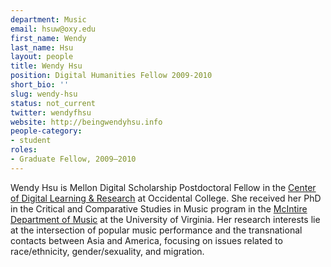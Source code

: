 ```yaml
---
department: Music
email: hsuw@oxy.edu
first_name: Wendy
last_name: Hsu
layout: people
title: Wendy Hsu
position: Digital Humanities Fellow 2009-2010
short_bio: ''
slug: wendy-hsu
status: not_current
twitter: wendyfhsu
website: http://beingwendyhsu.info
people-category:
- student
roles:
- Graduate Fellow, 2009–2010
---
```


Wendy Hsu is Mellon Digital Scholarship Postdoctoral Fellow in the [Center of Digital Learning & Research](http://college.oxy.edu/cdlr/) at Occidental College. She received her PhD in the Critical and Comparative Studies in Music program in the [McIntire Department of Music](http://artsandsciences.virginia.edu/music/) at the University of Virginia. Her research interests lie at the intersection of popular music performance and the transnational contacts between Asia and America, focusing on issues related to race/ethnicity, gender/sexuality, and migration.
